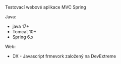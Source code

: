 Testovací webové aplikace  MVC Spring

Java:
- java 17+
- Tomcat 10+
- Spring 6.x 

Web:
- DX - Javascript frmevork založený na DevExtreme
